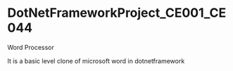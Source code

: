 # DotNetFrameworkProject_CE001_CE044
Word Processor

It is a basic level clone of microsoft word in dotnetframework
